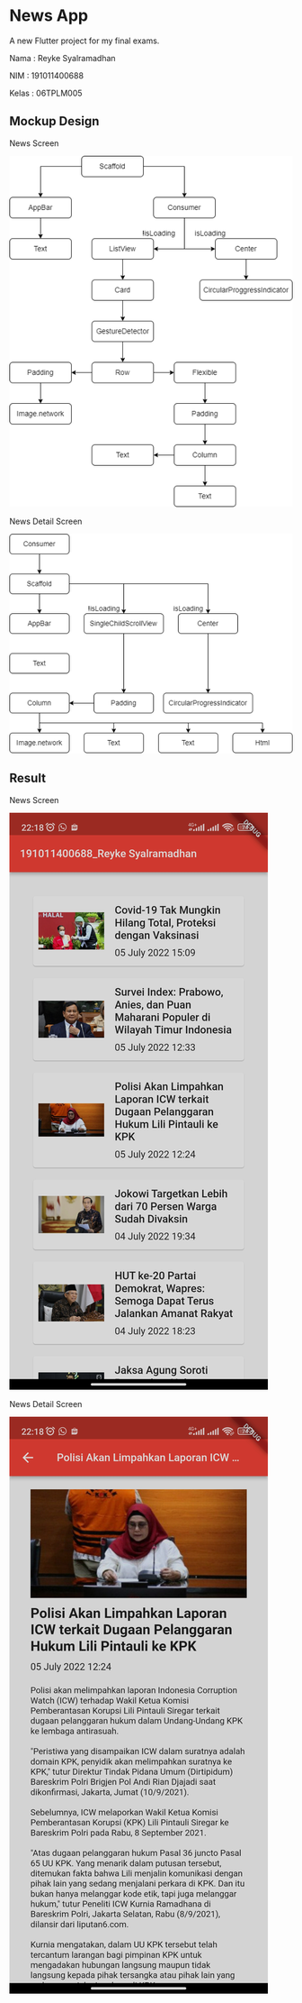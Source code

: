 # News App

A new Flutter project for my final exams.

Nama : Reyke Syalramadhan

NIM : 191011400688

Kelas : 06TPLM005

## Mockup Design

News Screen

![alt text](https://github.com/Reysyal/UAS_MP_191011400688_Reyke-Syalramadhan/blob/main/github/imgs/mockup_news_screen_img.png?raw=true)

News Detail Screen

![alt text](https://github.com/Reysyal/UAS_MP_191011400688_Reyke-Syalramadhan/blob/main/github/imgs/mockup_news_detail_screen_img.png?raw=true)

## Result

News Screen

![alt text](https://github.com/Reysyal/UAS_MP_191011400688_Reyke-Syalramadhan/blob/main/github/imgs/news_screen_img.jpg?raw=true)

News Detail Screen

![alt text](https://github.com/Reysyal/UAS_MP_191011400688_Reyke-Syalramadhan/blob/main/github/imgs/news_detail_screen_img.jpg?raw=true)
